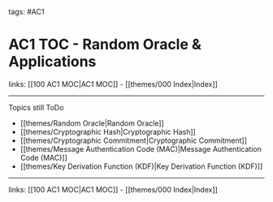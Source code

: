 tags: #AC1

# AC1 TOC - Random Oracle & Applications

links:  [[100 AC1 MOC|AC1 MOC]] - [[themes/000 Index|Index]]

---

Topics still ToDo

* [[themes/Random Oracle|Random Oracle]]
* [[themes/Cryptographic Hash|Cryptographic Hash]]
* [[themes/Cryptographic Commitment|Cryptographic Commitment]]
* [[themes/Message Authentication Code (MAC)|Message Authentication Code (MAC)]]
* [[themes/Key Derivation Function (KDF)|Key Derivation Function (KDF)]]

---
links:  [[100 AC1 MOC|AC1 MOC]] - [[themes/000 Index|Index]]